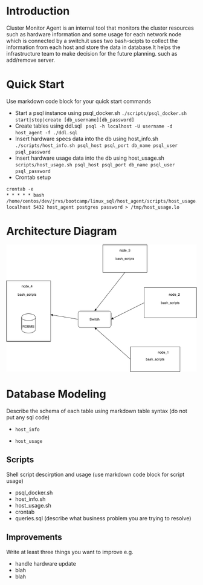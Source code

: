 # Introduction
Cluster Monitor Agent is an internal tool that monitors the cluster resources such as hardware information and some usage for each network node which is connected by a switch.it uses two bash-scipts to collect the information from each host and store the data in database.It helps the infrastructure team to make decision for the future planning. such as add/remove server. 

# Quick Start
Use markdown code block for your quick start commands
- Start a psql instance using psql_docker.sh
``./scripts/psql_docker.sh start|stop|create [db_username][db_password]``
- Create tables using ddl.sql
`` psql -h localhost -U username -d host_agent -f ./ddl.sql``
- Insert hardware specs data into the db using host_info.sh
``./scripts/host_info.sh psql_host psql_port db_name psql_user psql_password``
- Insert hardware usage data into the db using host_usage.sh
``scripts/host_usage.sh psql_host psql_port db_name psql_user psql_password``
- Crontab setup
```
crontab -e
* * * * * bash /home/centos/dev/jrvs/bootcamp/linux_sql/host_agent/scripts/host_usage.sh localhost 5432 host_agent postgres password > /tmp/host_usage.lo
```

# Architecture Diagram
![](<https://github.com/jarviscanada/jarvis_data_eng_SiqiYang/blob/readme/linux_sql/assets/architecture.png>)

# Database Modeling
Describe the schema of each table using markdown table syntax (do not put any sql code)
- `host_info`

- `host_usage`

## Scripts
Shell script descirption and usage (use markdown code block for script usage)
- psql_docker.sh
- host_info.sh
- host_usage.sh
- crontab
- queries.sql (describe what business problem you are trying to resolve)

## Improvements 
Write at least three things you want to improve 
e.g. 
- handle hardware update 
- blah
- blah
```
